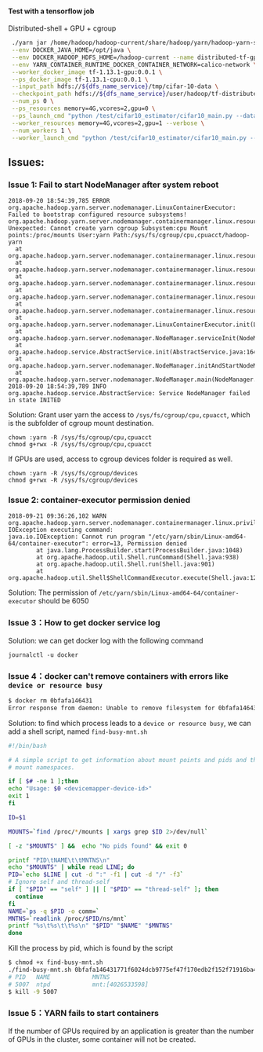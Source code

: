 <!---
  Licensed under the Apache License, Version 2.0 (the "License");
  you may not use this file except in compliance with the License.
  You may obtain a copy of the License at

   http://www.apache.org/licenses/LICENSE-2.0

  Unless required by applicable law or agreed to in writing, software
  distributed under the License is distributed on an "AS IS" BASIS,
  WITHOUT WARRANTIES OR CONDITIONS OF ANY KIND, either express or implied.
  See the License for the specific language governing permissions and
  limitations under the License. See accompanying LICENSE file.
-->

#### Test with a tensorflow job

Distributed-shell + GPU + cgroup

```bash
 ./yarn jar /home/hadoop/hadoop-current/share/hadoop/yarn/hadoop-yarn-submarine-3.2.0-SNAPSHOT.jar job run \
 --env DOCKER_JAVA_HOME=/opt/java \
 --env DOCKER_HADOOP_HDFS_HOME=/hadoop-current --name distributed-tf-gpu \
 --env YARN_CONTAINER_RUNTIME_DOCKER_CONTAINER_NETWORK=calico-network \
 --worker_docker_image tf-1.13.1-gpu:0.0.1 \
 --ps_docker_image tf-1.13.1-cpu:0.0.1 \
 --input_path hdfs://${dfs_name_service}/tmp/cifar-10-data \
 --checkpoint_path hdfs://${dfs_name_service}/user/hadoop/tf-distributed-checkpoint \
 --num_ps 0 \
 --ps_resources memory=4G,vcores=2,gpu=0 \
 --ps_launch_cmd "python /test/cifar10_estimator/cifar10_main.py --data-dir=hdfs://${dfs_name_service}/tmp/cifar-10-data --job-dir=hdfs://${dfs_name_service}/tmp/cifar-10-jobdir --num-gpus=0" \
 --worker_resources memory=4G,vcores=2,gpu=1 --verbose \
 --num_workers 1 \
 --worker_launch_cmd "python /test/cifar10_estimator/cifar10_main.py --data-dir=hdfs://${dfs_name_service}/tmp/cifar-10-data --job-dir=hdfs://${dfs_name_service}/tmp/cifar-10-jobdir --train-steps=500 --eval-batch-size=16 --train-batch-size=16 --sync --num-gpus=1"
```



## Issues:

### Issue 1: Fail to start NodeManager after system reboot

```
2018-09-20 18:54:39,785 ERROR org.apache.hadoop.yarn.server.nodemanager.LinuxContainerExecutor: Failed to bootstrap configured resource subsystems!
org.apache.hadoop.yarn.server.nodemanager.containermanager.linux.resources.ResourceHandlerException: Unexpected: Cannot create yarn cgroup Subsystem:cpu Mount points:/proc/mounts User:yarn Path:/sys/fs/cgroup/cpu,cpuacct/hadoop-yarn
  at org.apache.hadoop.yarn.server.nodemanager.containermanager.linux.resources.CGroupsHandlerImpl.initializePreMountedCGroupController(CGroupsHandlerImpl.java:425)
  at org.apache.hadoop.yarn.server.nodemanager.containermanager.linux.resources.CGroupsHandlerImpl.initializeCGroupController(CGroupsHandlerImpl.java:377)
  at org.apache.hadoop.yarn.server.nodemanager.containermanager.linux.resources.CGroupsCpuResourceHandlerImpl.bootstrap(CGroupsCpuResourceHandlerImpl.java:98)
  at org.apache.hadoop.yarn.server.nodemanager.containermanager.linux.resources.CGroupsCpuResourceHandlerImpl.bootstrap(CGroupsCpuResourceHandlerImpl.java:87)
  at org.apache.hadoop.yarn.server.nodemanager.containermanager.linux.resources.ResourceHandlerChain.bootstrap(ResourceHandlerChain.java:58)
  at org.apache.hadoop.yarn.server.nodemanager.LinuxContainerExecutor.init(LinuxContainerExecutor.java:320)
  at org.apache.hadoop.yarn.server.nodemanager.NodeManager.serviceInit(NodeManager.java:389)
  at org.apache.hadoop.service.AbstractService.init(AbstractService.java:164)
  at org.apache.hadoop.yarn.server.nodemanager.NodeManager.initAndStartNodeManager(NodeManager.java:929)
  at org.apache.hadoop.yarn.server.nodemanager.NodeManager.main(NodeManager.java:997)
2018-09-20 18:54:39,789 INFO org.apache.hadoop.service.AbstractService: Service NodeManager failed in state INITED
```

Solution: Grant user yarn the access to  `/sys/fs/cgroup/cpu,cpuacct`, which is the subfolder of cgroup mount destination.

```
chown :yarn -R /sys/fs/cgroup/cpu,cpuacct
chmod g+rwx -R /sys/fs/cgroup/cpu,cpuacct
```

If GPUs are used, access to cgroup devices folder is required as well.

```
chown :yarn -R /sys/fs/cgroup/devices
chmod g+rwx -R /sys/fs/cgroup/devices
```


### Issue 2: container-executor permission denied

```
2018-09-21 09:36:26,102 WARN org.apache.hadoop.yarn.server.nodemanager.containermanager.linux.privileged.PrivilegedOperationExecutor: IOException executing command:
java.io.IOException: Cannot run program "/etc/yarn/sbin/Linux-amd64-64/container-executor": error=13, Permission denied
        at java.lang.ProcessBuilder.start(ProcessBuilder.java:1048)
        at org.apache.hadoop.util.Shell.runCommand(Shell.java:938)
        at org.apache.hadoop.util.Shell.run(Shell.java:901)
        at org.apache.hadoop.util.Shell$ShellCommandExecutor.execute(Shell.java:1213)
```

Solution: The permission of `/etc/yarn/sbin/Linux-amd64-64/container-executor` should be 6050

### Issue 3：How to get docker service log

Solution: we can get docker log with the following command

```
journalctl -u docker
```

### Issue 4：docker can't remove containers with errors like `device or resource busy`

```bash
$ docker rm 0bfafa146431
Error response from daemon: Unable to remove filesystem for 0bfafa146431771f6024dcb9775ef47f170edb2f1852f71916ba44209ca6120a: remove /app/docker/containers/0bfafa146431771f6024dcb9775ef47f170edb2f152f71916ba44209ca6120a/shm: device or resource busy
```

Solution: to find which process leads to a `device or resource busy`, we can add a shell script, named `find-busy-mnt.sh`

```bash
#!/bin/bash

# A simple script to get information about mount points and pids and their
# mount namespaces.

if [ $# -ne 1 ];then
echo "Usage: $0 <devicemapper-device-id>"
exit 1
fi

ID=$1

MOUNTS=`find /proc/*/mounts | xargs grep $ID 2>/dev/null`

[ -z "$MOUNTS" ] &&  echo "No pids found" && exit 0

printf "PID\tNAME\t\tMNTNS\n"
echo "$MOUNTS" | while read LINE; do
PID=`echo $LINE | cut -d ":" -f1 | cut -d "/" -f3`
# Ignore self and thread-self
if [ "$PID" == "self" ] || [ "$PID" == "thread-self" ]; then
  continue
fi
NAME=`ps -q $PID -o comm=`
MNTNS=`readlink /proc/$PID/ns/mnt`
printf "%s\t%s\t\t%s\n" "$PID" "$NAME" "$MNTNS"
done
```

Kill the process by pid, which is found by the script

```bash
$ chmod +x find-busy-mnt.sh
./find-busy-mnt.sh 0bfafa146431771f6024dcb9775ef47f170edb2f152f71916ba44209ca6120a
# PID   NAME            MNTNS
# 5007  ntpd            mnt:[4026533598]
$ kill -9 5007
```

### Issue 5：YARN fails to start containers

If the number of GPUs required by an application is greater than the number of GPUs in the cluster, some container will not be created.

